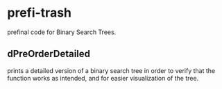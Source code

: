 # prefi-trash
prefinal code for Binary Search Trees.

## dPreOrderDetailed
prints a detailed version of a binary search tree in order to verify that the function works as intended, and for easier visualization of the tree.
